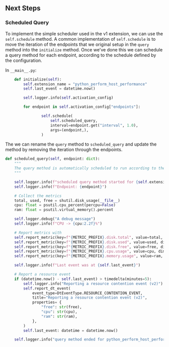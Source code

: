 ## Next Steps

### Scheduled Query

To implement the simple scheduler used in the v1 extension, we can use the `self.schedule` method. A common implementation of `self.schedule` is to move the iteration of the endpoints that we original setup in the `query` method into the `initialize` method. Once we've done this we can schedule a query method for each endpoint, according to the schedule defined by the configuration.

In `__main__.py`:

```python
    def initialize(self):
        self.extension_name = "python_perform_host_performance"
        self.last_event = datetime.now()

        self.logger.info(self.activation_config)

        for endpoint in self.activation_config["endpoints"]:

                self.schedule(
                    self.scheduled_query,
                    interval=endpoint.get("interval", 1.0),
                    args=(endpoint,),
                )
```

The we can rename the `query` method to `scheduled_query` and update the method by removing the iteration through the endpoints.

```python
def scheduled_query(self, endpoint: dict):
    """
    The query method is automatically scheduled to run according to the query interval
    """

    self.logger.info(f"scheduled query method started for {self.extension_name}.")
    self.logger.info(f"Endpoint: {endpoint}")

    # Collect the metrics
    total, used, free = shutil.disk_usage(__file__)
    cpu: float = psutil.cpu_percent(percpu=False)
    ram: float = psutil.virtual_memory().percent

    self.logger.debug("A debug message")
    self.logger.info(f"CPU -> {cpu:2.2f}%")

    # Report metrics with
    self.report_metric(key=f"{METRIC_PREFIX}.disk.total", value=total, dimensions={"my_dimension": "dimension1"})
    self.report_metric(key=f"{METRIC_PREFIX}.disk.used", value=used, dimensions={"my_dimension": "dimension1"})
    self.report_metric(key=f"{METRIC_PREFIX}.disk.free", value=free, dimensions={"my_dimension": "dimension1"})
    self.report_metric(key=f"{METRIC_PREFIX}.cpu.usage", value=cpu, dimensions={"my_dimension": "dimension1"})
    self.report_metric(key=f"{METRIC_PREFIX}.memory.usage", value=ram, dimensions={"my_dimension": "dimension1"})

    self.logger.info(f"Last event was at {self.last_event}")

    # Report a resource event
    if (datetime.now() - self.last_event) > timedelta(minutes=5):
        self.logger.info("Reporting a resource contention event (v2)")
        self.report_dt_event(
            event_type=DtEventType.RESOURCE_CONTENTION_EVENT,
            title="Reporting a resource contention event (v2)",
            properties= {
                "free": str(free),
                "cpu": str(cpu),
                "ram": str(ram),
            },
        )
        self.last_event: datetime = datetime.now()

    self.logger.info("query method ended for python_perform_host_performance.")
```
